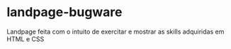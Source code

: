# landpage-bugware
Landpage feita com o intuito de exercitar e mostrar as skills adquiridas em HTML e CSS
